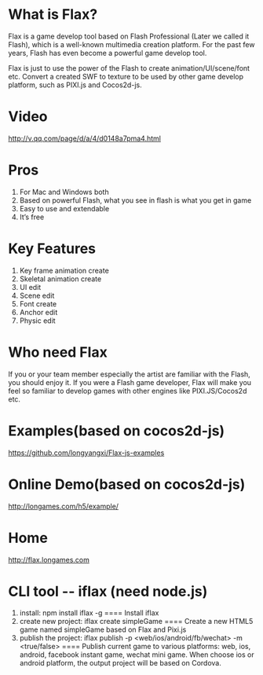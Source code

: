 What is Flax?
============
Flax is a game develop tool based on Flash Professional (Later we called it Flash), which is a well-known multimedia creation platform. For the past few years, Flash has even become a powerful game develop tool.

Flax is just to use the power of the Flash to create animation/UI/scene/font etc.  Convert  a created SWF to texture to be used by other game develop platform, such as PIXI.js and Cocos2d-js.

Video
========
http://v.qq.com/page/d/a/4/d0148a7pma4.html

Pros
====
1. For Mac and Windows both
2. Based on powerful Flash, what you see in flash is what you get in game
3. Easy to use and extendable
4. It’s free

Key Features
============
1. Key frame animation create
2. Skeletal animation create
3. UI edit
4. Scene edit
5. Font create
6. Anchor edit
7. Physic edit

Who need Flax
=============
If you or your team member especially the artist are familiar with the Flash, you should enjoy it. If you were a Flash game developer, Flax will make you feel so familiar to develop games with other engines like PIXI.JS/Cocos2d etc.

Examples(based on cocos2d-js)
========
https://github.com/longyangxi/Flax-js-examples

Online Demo(based on cocos2d-js)
===========
http://longames.com/h5/example/

Home
====
http://flax.longames.com

CLI tool -- iflax (need node.js)
====
1. install: npm install iflax -g
====
Install iflax
2. create new project: iflax create simpleGame
====
Create a new HTML5 game named simpleGame based on Flax and Pixi.js
3. publish the project: iflax publish -p <web/ios/android/fb/wechat> -m <true/false>
====
Publish current game to various platforms: web, ios, android, facebook instant game, wechat mini game.
When choose ios or android platform, the output project will be based on Cordova.



 

 

 

 

 

 

 

 

 
